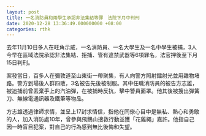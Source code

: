 ```yaml
---
layout: post
title: 一名消防員和兩學生承認非法集結等罪　法院下月中判刑
date: 2020-12-28 13:36:49.000000000 +08:00
categories: rthk
---
```


去年11月10日多人在旺角示威，一名消防員、一名大學生及一名中學生被捕，3人今早在區域法院承認非法集結、拒捕、管有違禁武器等6項罪名，法官押後至下月15日判刑。

案發當日，百多人在彌敦道至山東街一帶聚集，有人向警方照射鐳射光並用雜物堵路。警方到場後人群四散，3名被告先後被制服。其中任職消防員的被告方志雄，被追捕前曾丟棄手上的汽油彈，在被捕時反抗，擊中警員面罩。他其後被搜出彈簧刀、無線電通訊器及鐵筆等物品。

方志雄透過律師求情，並呈上17封求情信，指他在同僚心目中是無私、熱心和勇敢的人，加入消防處10年，曾參與飛鵝山搜救行動並獲「花雞繩」嘉許。他指自己因一時盲目犯案，對自己的行為感到無比後悔和失望。
